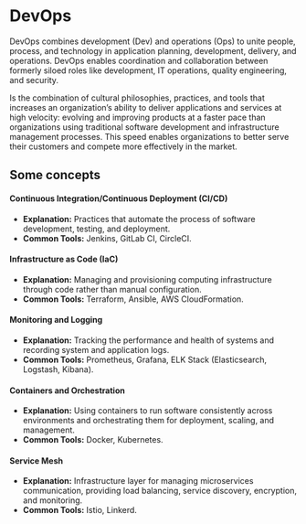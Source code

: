 # DevOps

DevOps combines development (Dev) and operations (Ops) to unite people, process, and technology in application planning, development, delivery, and operations. DevOps enables coordination and collaboration between formerly siloed roles like development, IT operations, quality engineering, and security.

Is the combination of cultural philosophies, practices, and tools that increases an organization’s ability to deliver applications and services at high velocity: evolving and improving products at a faster pace than organizations using traditional software development and infrastructure management processes. This speed enables organizations to better serve their customers and compete more effectively in the market.


## Some concepts

#### Continuous Integration/Continuous Deployment (CI/CD)
- **Explanation:** Practices that automate the process of software development, testing, and deployment.
- **Common Tools:** Jenkins, GitLab CI, CircleCI.

#### Infrastructure as Code (IaC)
- **Explanation:** Managing and provisioning computing infrastructure through code rather than manual configuration.
- **Common Tools:** Terraform, Ansible, AWS CloudFormation.

#### Monitoring and Logging
- **Explanation:** Tracking the performance and health of systems and recording system and application logs.
- **Common Tools:** Prometheus, Grafana, ELK Stack (Elasticsearch, Logstash, Kibana).

#### Containers and Orchestration
- **Explanation:** Using containers to run software consistently across environments and orchestrating them for deployment, scaling, and management.
- **Common Tools:** Docker, Kubernetes.

#### Service Mesh
- **Explanation:** Infrastructure layer for managing microservices communication, providing load balancing, service discovery, encryption, and monitoring.
- **Common Tools:** Istio, Linkerd.